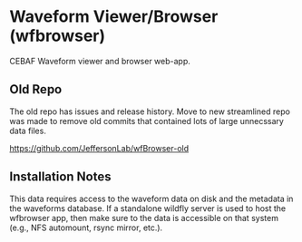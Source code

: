 # Waveform Viewer/Browser (wfbrowser)
CEBAF Waveform viewer and browser web-app.

## Old Repo
The old repo has issues and release history.  Move to new streamlined repo was made to remove old commits that contained lots of large unnecssary data files.

https://github.com/JeffersonLab/wfBrowser-old

## Installation Notes
This data requires access to the waveform data on disk and the metadata in the waveforms database.  If a standalone wildfly server is used to host the wfbrowser app, then make sure to the data is accessible on that system (e.g., NFS automount, rsync mirror, etc.).
